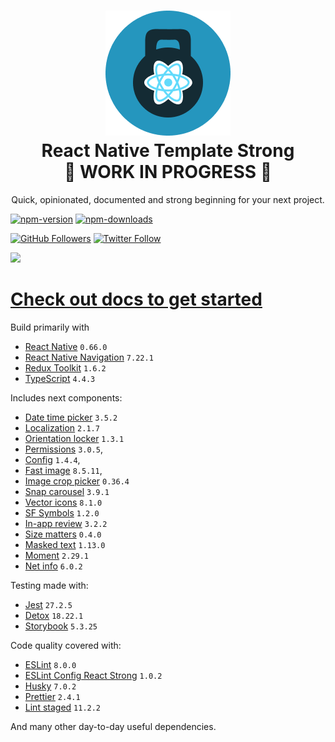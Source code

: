 <h1 align="center">
    <img src="./website/static/img/strong.png" alt="strong"/>
    <br/>
    React Native Template Strong
    <br/>
    🚧 WORK IN PROGRESS 🚧
</h1>

<p align="center">
    Quick, opinionated, documented and strong beginning for your next project.
</p>

[![npm-version](https://img.shields.io/npm/v/react-native-template-strong)](https://www.npmjs.com/package/react-native-template-strong)
[![npm-downloads](https://img.shields.io/npm/dt/react-native-template-strong)](https://www.npmjs.com/package/react-native-template-strong)

[![GitHub Followers](https://img.shields.io/github/followers/svbutko?label=Follow%20%40svbutko&style=social)](https://github.com/svbutko)
[![Twitter Follow](https://img.shields.io/twitter/follow/svbutko?label=Follow%20%40svbutko&style=social)](https://twitter.com/svbutko)

<a href="https://www.buymeacoffee.com/svbutko"><img src="https://img.buymeacoffee.com/button-api/?text=Buy me a coffee&emoji=&slug=svbutko&button_colour=FFDD00&font_colour=000000&font_family=Cookie&outline_colour=000000&coffee_colour=ffffff"></a>

# [Check out docs to get started](https://svbutko.github.io/react-native-template-strong/)

Build primarily with 
- [React Native](https://reactnative.dev) `0.66.0`
- [React Native Navigation](https://wix.github.io/react-native-navigation/docs/before-you-start/) `7.22.1`
- [Redux Toolkit](https://redux-toolkit.js.org) `1.6.2`
- [TypeScript](https://www.typescriptlang.org) `4.4.3`

Includes next components:
- [Date time picker](https://github.com/react-native-datetimepicker/datetimepicker) `3.5.2`
- [Localization](https://github.com/stefalda/ReactNativeLocalization) `2.1.7`
- [Orientation locker](https://github.com/wonday/react-native-orientation-locker) `1.3.1`
- [Permissions](https://github.com/zoontek/react-native-permissions) `3.0.5`,
- [Config](https://github.com/luggit/react-native-config) `1.4.4`,
- [Fast image](https://github.com/DylanVann/react-native-fast-image) `8.5.11`,
- [Image crop picker](https://github.com/ivpusic/react-native-image-crop-picker) `0.36.4`
- [Snap carousel](https://github.com/meliorence/react-native-snap-carousel) `3.9.1`
- [Vector icons](https://github.com/oblador/react-native-vector-icons) `8.1.0`
- [SF Symbols](https://github.com/birkir/react-native-sfsymbols) `1.2.0`
- [In-app review](https://github.com/MinaSamir11/react-native-in-app-review) `3.2.2`
- [Size matters](https://github.com/nirsky/react-native-size-matters) `0.4.0`
- [Masked text](https://github.com/benhurott/react-native-masked-text) `1.13.0`
- [Moment](https://github.com/moment/moment/) `2.29.1`
- [Net info](https://github.com/react-native-netinfo/react-native-netinfo) `6.0.2`

Testing made with:
- [Jest](https://github.com/facebook/jest) `27.2.5`
- [Detox](https://github.com/wix/Detox) `18.22.1`
- [Storybook](https://storybook.js.org/tutorials/intro-to-storybook/react-native/en/get-started/) `5.3.25`

Code quality covered with:
- [ESLint](https://github.com/eslint/eslint) `8.0.0`
- [ESLint Config React Strong](https://github.com/svbutko/eslint-config-react-strong) `1.0.2`
- [Husky](https://github.com/typicode/husky) `7.0.2`
- [Prettier](https://github.com/prettier/prettier) `2.4.1`
- [Lint staged](https://github.com/okonet/lint-staged) `11.2.2`

And many other day-to-day useful dependencies.
